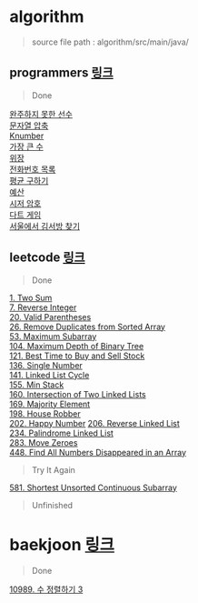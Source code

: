 # algorithm
> source file path : algorithm/src/main/java/


## programmers [링크](https://programmers.co.kr/)

> Done

[완주하지 못한 선수](https://github.com/Hyune-c/algorithm/tree/master/src/main/java/programmers/unfinishedplayer)  
[문자열 압축](https://github.com/Hyune-c/algorithm/tree/master/src/main/java/programmers/stringcompression)  
[Knumber](https://github.com/Hyune-c/algorithm/tree/master/src/main/java/programmers/knumber)  
[가장 큰 수](https://github.com/Hyune-c/algorithm/tree/master/src/main/java/programmers/thelargestnumber)  
[위장](https://github.com/Hyune-c/algorithm/tree/master/src/main/java/programmers/camouflage)  
[전화번호 목록](https://github.com/Hyune-c/algorithm/tree/master/src/main/java/programmers/phonenumberslist)  
[평균 구하기](https://github.com/Hyune-c/algorithm/tree/master/src/main/java/programmers/average)  
[예산](https://github.com/Hyune-c/algorithm/tree/master/src/main/java/programmers/budget)  
[시저 암호](https://github.com/Hyune-c/algorithm/tree/master/src/main/java/programmers/caesarcipher)    
[다트 게임](https://github.com/Hyune-c/algorithm/tree/master/src/main/java/programmers/dartgame)   
[서울에서 김서방 찾기](https://github.com/Hyune-c/algorithm/tree/master/src/main/java/programmers/findkim)   


 
## leetcode [링크](https://leetcode.com/)

> Done

[1. Two Sum](https://github.com/Hyune-c/algorithm/tree/master/src/main/java/leetcode/twosum)  
[7. Reverse Integer](https://github.com/Hyune-c/algorithm/tree/master/src/main/java/leetcode/reverseinteger)  
[20. Valid Parentheses](https://github.com/Hyune-c/algorithm/tree/master/src/main/java/leetcode/validparentheses)  
[26. Remove Duplicates from Sorted Array](https://github.com/Hyune-c/algorithm/tree/master/src/main/java/leetcode/mergetwosortedlists)  
[53. Maximum Subarray](https://github.com/Hyune-c/algorithm/tree/master/src/main/java/leetcode/maximumsubarray)  
[104. Maximum Depth of Binary Tree](https://github.com/Hyune-c/algorithm/tree/master/src/main/java/leetcode/maximumdepthofbinarytree)    
[121. Best Time to Buy and Sell Stock](https://github.com/Hyune-c/algorithm/tree/master/src/main/java/leetcode/besttimetobuyandsellstock)  
[136. Single Number](https://github.com/Hyune-c/algorithm/tree/master/src/main/java/leetcode/singlenumber)  
[141. Linked List Cycle](https://github.com/Hyune-c/algorithm/tree/master/src/main/java/leetcode/linkedlistcycle)  
[155. Min Stack](https://github.com/Hyune-c/algorithm/tree/master/src/main/java/leetcode/minstack)  
[160. Intersection of Two Linked Lists](https://github.com/Hyune-c/algorithm/tree/master/src/main/java/leetcode/intersectionoftwolinkedlists)  
[169. Majority Element ](https://github.com/Hyune-c/algorithm/tree/master/src/main/java/leetcode/majorityelement)  
[198. House Robber](https://github.com/Hyune-c/algorithm/tree/master/src/main/java/leetcode/houserobber)    
[202. Happy Number](https://github.com/Hyune-c/algorithm/tree/master/src/main/java/leetcode/happynumber)
[206. Reverse Linked List](https://github.com/Hyune-c/algorithm/tree/master/src/main/java/leetcode/reverselinkedlist)  
[234. Palindrome Linked List](https://github.com/Hyune-c/algorithm/tree/master/src/main/java/leetcode/palindromelinkedlist)  
[283. Move Zeroes](https://github.com/Hyune-c/algorithm/tree/master/src/main/java/leetcode/movezeroes)  
[448. Find All Numbers Disappeared in an Array](https://github.com/Hyune-c/algorithm/tree/master/src/main/java/leetcode/findallnumbersdisappearedinanarray)

> Try It Again

[581. Shortest Unsorted Continuous Subarray](https://github.com/Hyune-c/algorithm/tree/master/src/main/java/leetcode/shortestunsortedcontinuoussubarray)

> Unfinished


# baekjoon [링크](https://www.acmicpc.net/)

> Done

[10989. 수 정렬하기 3](https://github.com/Hyune-c/algorithm/tree/master/src/main/java/baekjoon/sortingnumbers3)